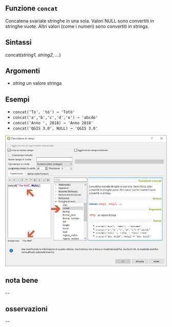 ## Funzione `concat`

Concatena svariate stringhe in una sola. Valori NULL sono convertiti in stringhe vuote. Altri valori (come i numeri) sono convertiti in stringa.

## Sintassi

concat(_string1, string2, …_)

## Argomenti

* _string_ un valore stringa

## Esempi

* `concat('To', 'tò') → 'Totò'`
* `concat('a','b','c','d','e') → 'abcde'`
* `concat('Anno ', 2018) → 'Anno 2018'`
* `concat('QGIS 3.0', NULL) → 'QGIS 3.0'`

![](/img/stringhe_di_testo/concat/concat1.png)

## nota bene

--

## osservazioni

--
